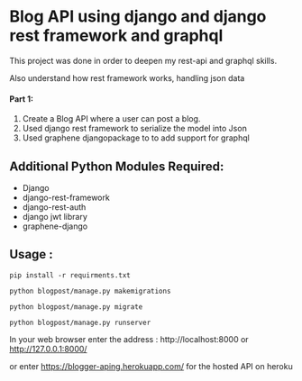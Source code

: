 # Blog API using django and django rest framework and graphql



This project was done in order to deepen my rest-api and graphql skills.

Also understand how rest framework works, handling json data
<h4>Part 1:</h4>
<ol>
    <li>Create a Blog API where a user can post a blog.</li>
    <li>Used django rest framework to serialize the model into Json</li>
     <li>Used graphene djangopackage to to add support for graphql</li>
    
</ol>



    

    
<h2>Additional Python Modules Required:</h2>
<ul>
    <li>Django</li>
    <li>django-rest-framework</li>
    <li>django-rest-auth</li>
    <li>django jwt library</li>
    <li>graphene-django</li>
    
</ul>
  


<h2>Usage :</h2>

    pip install -r requirments.txt
    
    python blogpost/manage.py makemigrations

    python blogpost/manage.py migrate

    python blogpost/manage.py runserver
    
   In your web browser enter the address : http://localhost:8000 or http://127.0.0.1:8000/
   
   
   or enter https://blogger-aping.herokuapp.com/ for the hosted API on heroku
